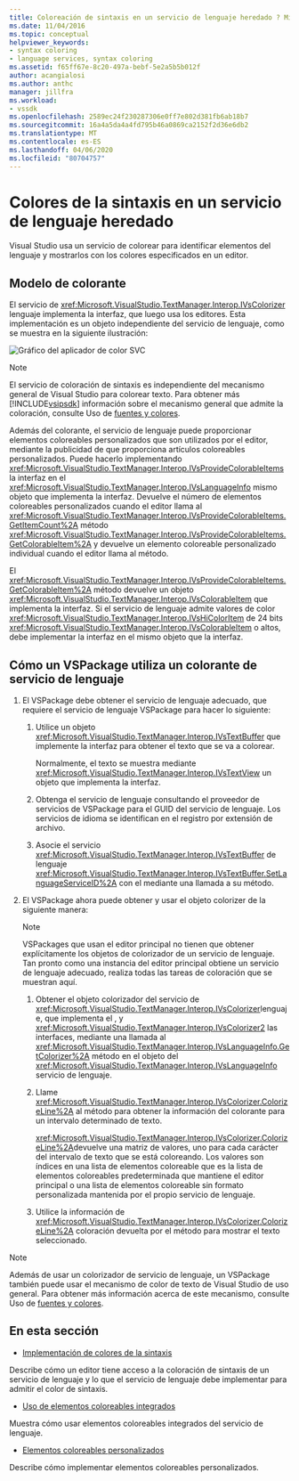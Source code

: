 ```yaml
---
title: Coloreación de sintaxis en un servicio de lenguaje heredado ? Microsoft Docs
ms.date: 11/04/2016
ms.topic: conceptual
helpviewer_keywords:
- syntax coloring
- language services, syntax coloring
ms.assetid: f65ff67e-8c20-497a-bebf-5e2a5b5b012f
author: acangialosi
ms.author: anthc
manager: jillfra
ms.workload:
- vssdk
ms.openlocfilehash: 2589ec24f230287306e0ff7e802d381fb6ab18b7
ms.sourcegitcommit: 16a4a5da4a4fd795b46a0869ca2152f2d36e6db2
ms.translationtype: MT
ms.contentlocale: es-ES
ms.lasthandoff: 04/06/2020
ms.locfileid: "80704757"
---
```

# <a name="syntax-coloring-in-a-legacy-language-service"></a>Colores de la sintaxis en un servicio de lenguaje heredado

Visual Studio usa un servicio de colorear para identificar elementos del lenguaje y mostrarlos con los colores especificados en un editor.

## <a name="colorizer-model"></a>Modelo de colorante
 El servicio de <xref:Microsoft.VisualStudio.TextManager.Interop.IVsColorizer> lenguaje implementa la interfaz, que luego usa los editores. Esta implementación es un objeto independiente del servicio de lenguaje, como se muestra en la siguiente ilustración:

 ![Gráfico del aplicador de color SVC](../../extensibility/internals/media/figlgsvccolorizer.gif)

> [!NOTE]
> El servicio de coloración de sintaxis es independiente del mecanismo general de Visual Studio para colorear texto. Para obtener más [!INCLUDE[vsipsdk](../../extensibility/includes/vsipsdk_md.md)] información sobre el mecanismo general que admite la coloración, consulte Uso de [fuentes y colores](/visualstudio/extensibility/using-fonts-and-colors?view=vs-2015).

 Además del colorante, el servicio de lenguaje puede proporcionar elementos coloreables personalizados que son utilizados por el editor, mediante la publicidad de que proporciona artículos coloreables personalizados. Puede hacerlo implementando <xref:Microsoft.VisualStudio.TextManager.Interop.IVsProvideColorableItems> la interfaz en el <xref:Microsoft.VisualStudio.TextManager.Interop.IVsLanguageInfo> mismo objeto que implementa la interfaz. Devuelve el número de elementos coloreables personalizados cuando el editor llama al <xref:Microsoft.VisualStudio.TextManager.Interop.IVsProvideColorableItems.GetItemCount%2A> método <xref:Microsoft.VisualStudio.TextManager.Interop.IVsProvideColorableItems.GetColorableItem%2A> y devuelve un elemento coloreable personalizado individual cuando el editor llama al método.

 El <xref:Microsoft.VisualStudio.TextManager.Interop.IVsProvideColorableItems.GetColorableItem%2A> método devuelve un objeto <xref:Microsoft.VisualStudio.TextManager.Interop.IVsColorableItem> que implementa la interfaz. Si el servicio de lenguaje admite valores de color <xref:Microsoft.VisualStudio.TextManager.Interop.IVsHiColorItem> de 24 bits <xref:Microsoft.VisualStudio.TextManager.Interop.IVsColorableItem> o altos, debe implementar la interfaz en el mismo objeto que la interfaz.

## <a name="how-a-vspackage-uses-a-language-service-colorizer"></a>Cómo un VSPackage utiliza un colorante de servicio de lenguaje

1. El VSPackage debe obtener el servicio de lenguaje adecuado, que requiere el servicio de lenguaje VSPackage para hacer lo siguiente:

    1. Utilice un objeto <xref:Microsoft.VisualStudio.TextManager.Interop.IVsTextBuffer> que implemente la interfaz para obtener el texto que se va a colorear.

         Normalmente, el texto se muestra mediante <xref:Microsoft.VisualStudio.TextManager.Interop.IVsTextView> un objeto que implementa la interfaz.

    2. Obtenga el servicio de lenguaje consultando el proveedor de servicios de VSPackage para el GUID del servicio de lenguaje. Los servicios de idioma se identifican en el registro por extensión de archivo.

    3. Asocie el servicio <xref:Microsoft.VisualStudio.TextManager.Interop.IVsTextBuffer> de lenguaje <xref:Microsoft.VisualStudio.TextManager.Interop.IVsTextBuffer.SetLanguageServiceID%2A> con el mediante una llamada a su método.

2. El VSPackage ahora puede obtener y usar el objeto colorizer de la siguiente manera:

    > [!NOTE]
    > VSPackages que usan el editor principal no tienen que obtener explícitamente los objetos de colorizador de un servicio de lenguaje. Tan pronto como una instancia del editor principal obtiene un servicio de lenguaje adecuado, realiza todas las tareas de coloración que se muestran aquí.

    1. Obtener el objeto colorizador del servicio de <xref:Microsoft.VisualStudio.TextManager.Interop.IVsColorizer>lenguaje, que implementa el , y <xref:Microsoft.VisualStudio.TextManager.Interop.IVsColorizer2> las interfaces, mediante una llamada al <xref:Microsoft.VisualStudio.TextManager.Interop.IVsLanguageInfo.GetColorizer%2A> método en el objeto del <xref:Microsoft.VisualStudio.TextManager.Interop.IVsLanguageInfo> servicio de lenguaje.

    2. Llame <xref:Microsoft.VisualStudio.TextManager.Interop.IVsColorizer.ColorizeLine%2A> al método para obtener la información del colorante para un intervalo determinado de texto.

         <xref:Microsoft.VisualStudio.TextManager.Interop.IVsColorizer.ColorizeLine%2A>devuelve una matriz de valores, uno para cada carácter del intervalo de texto que se está coloreando. Los valores son índices en una lista de elementos coloreable que es la lista de elementos coloreables predeterminada que mantiene el editor principal o una lista de elementos coloreable sin formato personalizada mantenida por el propio servicio de lenguaje.

    3. Utilice la información de <xref:Microsoft.VisualStudio.TextManager.Interop.IVsColorizer.ColorizeLine%2A> coloración devuelta por el método para mostrar el texto seleccionado.

> [!NOTE]
> Además de usar un colorizador de servicio de lenguaje, un VSPackage también puede usar el mecanismo de color de texto de Visual Studio de uso general. Para obtener más información acerca de este mecanismo, consulte Uso de [fuentes y colores](/visualstudio/extensibility/using-fonts-and-colors?view=vs-2015).

## <a name="in-this-section"></a>En esta sección
- [Implementación de colores de la sintaxis](../../extensibility/internals/implementing-syntax-coloring.md)

 Describe cómo un editor tiene acceso a la coloración de sintaxis de un servicio de lenguaje y lo que el servicio de lenguaje debe implementar para admitir el color de sintaxis.

- [Uso de elementos coloreables integrados](../../extensibility/internals/how-to-use-built-in-colorable-items.md)

 Muestra cómo usar elementos coloreables integrados del servicio de lenguaje.

- [Elementos coloreables personalizados](../../extensibility/internals/custom-colorable-items.md)

 Describe cómo implementar elementos coloreables personalizados.
